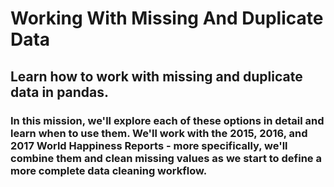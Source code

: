 # Working With Missing And Duplicate Data
## Learn how to work with missing and duplicate data in pandas.
### In this mission, we'll explore each of these options in detail and learn when to use them. We'll work with the 2015, 2016, and 2017 World Happiness Reports - more specifically, we'll combine them and clean missing values as we start to define a more complete data cleaning workflow.
